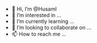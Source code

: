 - 👋 Hi, I’m @Husaml
- 👀 I’m interested in ...
- 🌱 I’m currently learning ...
- 💞️ I’m looking to collaborate on ...
- 📫 How to reach me ...

<!---
Husaml/Husaml is a ✨ special ✨ repository because its `README.md` (this file) appears on your GitHub profile.
You can click the Preview link to take a look at your changes.
--->

